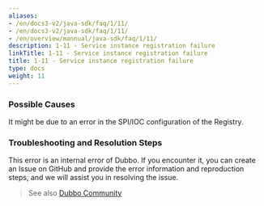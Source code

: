 ```yaml
---
aliases:
- /en/docs3-v2/java-sdk/faq/1/11/
- /en/docs3-v2/java-sdk/faq/1/11/
- /en/overview/mannual/java-sdk/faq/1/11/
description: 1-11 - Service instance registration failure
linkTitle: 1-11 - Service instance registration failure
title: 1-11 - Service instance registration failure
type: docs
weight: 11
---
```







### Possible Causes
It might be due to an error in the SPI/IOC configuration of the Registry.
### Troubleshooting and Resolution Steps
This error is an internal error of Dubbo. If you encounter it, you can create an Issue on GitHub and provide the error information and reproduction steps, and we will assist you in resolving the issue.

> See also
[Dubbo Community](https://github.com/apache/dubbo)

